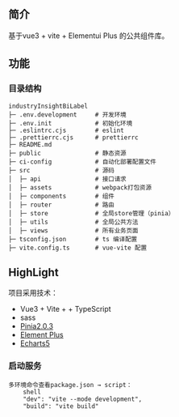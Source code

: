 ## 简介

基于vue3 + vite + Elementui Plus 的公共组件库。

## 功能

### 目录结构
```
industryInsightBiLabel
├─ .env.development     # 开发环境
├─ .env.init            # 初始化环境
├─ .eslintrc.cjs        # eslint
├─ .prettierrc.cjs      # prettierrc
├─ README.md   
├─ public               # 静态资源   
├─ ci-config            # 自动化部署配置文件   
├─ src                  # 源码  
│  ├─ api               # 接口请求
│  ├─ assets            # webpack打包资源
│  ├─ components        # 组件  
│  ├─ router            # 路由
│  ├─ store             # 全局store管理（pinia）
│  ├─ utils             # 全局公共方法
│  ├─ views             # 所有业务页面   
├─ tsconfig.json        # ts 编译配置   
├─ vite.config.ts       # vue-vite 配置

```

## HighLight

项目采用技术：

- Vue3 + Vite +  + TypeScript
- sass
- [Pinia2.0.3](https://pinia.web3doc.top/)
- [Element Plus](http://element-plus.org/zh-CN/component/button.html)
- [Echarts5](https://echarts.apache.org/zh/index.html)


### 启动服务
```text
多环境命令查看package.json → script：
    shell
    "dev": "vite --mode development",
    "build": "vite build"
```
